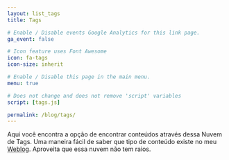 ```yaml
---
layout: list_tags
title: Tags

# Enable / Disable events Google Analytics for this link page.
ga_event: false

# Icon feature uses Font Awesome
icon: fa-tags
icon-size: inherit

# Enable / Disable this page in the main menu.
menu: true

# Does not change and does not remove 'script' variables
script: [tags.js]

permalink: /blog/tags/
---
```


Aqui você encontra a opção de encontrar conteúdos através dessa Nuvem de Tags. Uma maneira fácil de saber que tipo de conteúdo existe no meu 
[Weblog]({{site.url}}{{site.baseurl}}/blog/). Aproveita que essa nuvem não tem raios.
